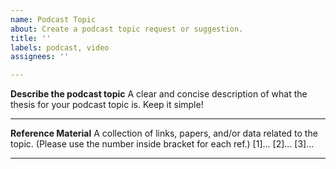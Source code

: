 ```yaml
---
name: Podcast Topic
about: Create a podcast topic request or suggestion.
title: ''
labels: podcast, video
assignees: ''

---
```


**Describe the podcast topic**
A clear and concise description of what the thesis for your podcast topic is. Keep it simple!

* * *

**Reference Material**
A collection of links, papers, and/or data related to the topic. (Please use the number inside bracket for each ref.)
[1]...
[2]...
[3]...

* * *
